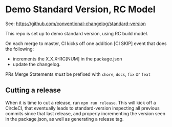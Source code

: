 # Demo Standard Version, RC Model

See: https://github.com/conventional-changelog/standard-version

This repo is set up to demo standard version, using RC build model. 

On each merge to master, CI kicks off one addition [CI SKIP] event that does the following:

* increments the X.X.X-RC[NUM] in the package.json
* update the changelog.

PRs Merge Statements *must* be prefixed with `chore`, `docs`, `fix` or `feat`

## Cutting a release

When it is time to cut a release, run `npm run release`. This will kick off a CircleCI, that eventually leads to standard-version inspecting all previous commits since that last release, and properly incrementing the version seen in the package.json, as well as generating a release tag.
